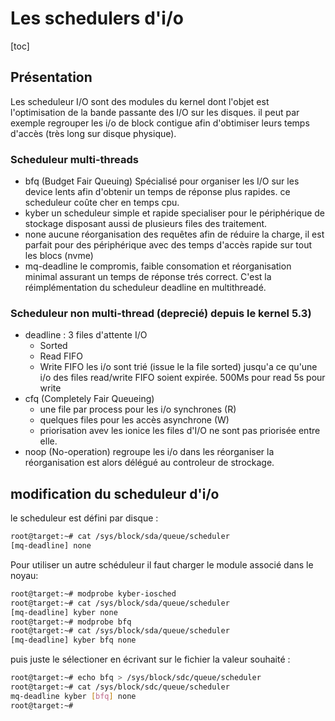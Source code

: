 # Les schedulers d'i/o

[toc]

## Présentation

Les scheduleur I/O sont des modules du kernel dont l'objet est l'optimisation de la bande passante des I/O  sur les disques.
il peut par exemple regrouper les i/o de block contigue afin d'obtimiser leurs temps d'accès (très long sur disque physique).

### Scheduleur multi-threads

* bfq (Budget Fair Queuing) Spécialisé pour organiser les I/O sur les device lents afin d'obtenir un temps de réponse plus rapides. ce scheduleur coûte cher en temps cpu.
* kyber un scheduleur simple et rapide specialiser pour le périphérique de stockage disposant aussi de plusieurs files des traitement.
* none aucune réorganisation des requêtes afin de réduire la charge, il est parfait pour des périphérique avec des temps d'accès rapide sur tout les blocs (nvme)
* mq-deadline le compromis, faible consomation et réorganisation minimal assurant un temps de réponse trés correct. C'est la réimplémentation du scheduleur deadline en multithreadé.

### Scheduleur non multi-thread (deprecié) depuis le kernel 5.3)

* deadline : 3 files d'attente I/O
  * Sorted
  * Read FIFO
  * Write FIFO
  les i/o sont trié (issue le la file sorted) jusqu'a ce qu'une i/o des files read/write FIFO soient expirée. 500Ms pour read 5s pour write
* cfq (Completely Fair Queueing)
  * une file par process pour les i/o synchrones (R)
  * quelques files pour les accès asynchrone (W)
  * priorisation avev les ionice
  les files d'I/O ne sont pas priorisée entre elle.
* noop (No-operation)
  regroupe les i/o dans les réorganiser la réorganisation est alors délégué au controleur de strockage.

## modification du scheduleur d'i/o

le scheduleur est défini par disque :

```bash
root@target:~# cat /sys/block/sda/queue/scheduler 
[mq-deadline] none
```

Pour utiliser un autre schéduleur il faut charger le module associé dans le noyau:

```bash
root@target:~# modprobe kyber-iosched
root@target:~# cat /sys/block/sda/queue/scheduler 
[mq-deadline] kyber none
root@target:~# modprobe bfq
root@target:~# cat /sys/block/sda/queue/scheduler 
[mq-deadline] kyber bfq none
```

puis juste le sélectioner en écrivant sur le fichier la valeur souhaité :

```bash
root@target:~# echo bfq > /sys/block/sdc/queue/scheduler
root@target:~# cat /sys/block/sdc/queue/scheduler
mq-deadline kyber [bfq] none
root@target:~# 
```
